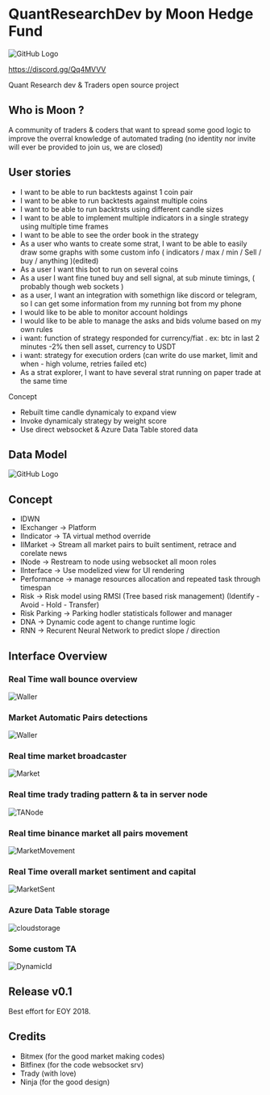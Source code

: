 # QuantResearchDev by Moon Hedge Fund 

![GitHub Logo](/media/logo.png)

https://discord.gg/Qq4MVVV

Quant Research dev & Traders open source project

## Who is Moon ? 
A community of traders & coders that want to spread some good logic to improve the overral knowledge of automated trading (no identity nor invite will ever be provided to join us, we are closed)

## User stories

 - I want to be able to run backtests against 1 coin pair
 - I want to be abke to run backtests against multiple coins
 - I want to be able to run backtrsts using different candle sizes
 - I want to be able to implement multiple indicators in a single strategy using multiple time frames
 - I want to be able to see the order book in the strategy
 - As a user who wants to create some strat, I want to be able to easily draw some graphs with some custom info ( indicators / max / min / Sell / buy / anything )(edited)
 - As a user I want this bot to run on several coins
 -  As a user I want fine tuned buy and sell signal, at sub minute timings, ( probably though web sockets )
 - as a user, I want an integration with somethign like discord or telegram, so I can get some information from my running bot from my phone
 -  I would like to be able to monitor account holdings
 -  I would like to be able to manage the asks and bids volume based on my own rules
 -  i want: function of strategy responded for currency/fiat . ex: btc in last 2 minutes -2% then sell asset, currency to USDT
 -  i want: strategy for execution orders (can write do use market, limit and when - high volume, retries failed etc)
 -  As a strat explorer, I want to have several strat running on paper trade at the same time

Concept
- Rebuilt time candle dynamicaly to expand view 
- Invoke dynamicaly strategy by weight score
- Use direct websocket & Azure Data Table stored data


## Data Model
![GitHub Logo](/media/DataModel.jpg)

## Concept
- IDWN 
- IExchanger -> Platform
- IIndicator -> TA virtual method override
- IIMarket -> Stream all market pairs to built sentiment, retrace and corelate news
- INode -> Restream to node using websocket all moon roles
- IInterface -> Use modelized view for UI rendering
- Performance -> manage resources allocation and repeated task through timespan
- Risk -> Risk model using RMSI (Tree based risk management) (Identify - Avoid - Hold - Transfer)
- Risk Parking -> Parking hodler statisticals follower and manager
- DNA -> Dynamic code agent to change runtime logic
- RNN -> Recurent Neural Network to predict slope / direction

## Interface Overview
### Real Time wall bounce overview
![Waller](/media/Waller.JPG)

### Market Automatic Pairs detections
![Waller](/media/MarketAutoExtract.JPG)

### Real time market broadcaster
![Market](/media/broadcaster.JPG)

### Real time trady trading pattern & ta in server node
![TANode](/media/RTTA.JPG)

### Real time binance market all pairs movement
![MarketMovement](/media/RTAMarket.JPG)

### Real Time overall market sentiment and capital
![MarketSent](/media/MarketSentiment.png)

### Azure Data Table storage
![cloudstorage](/media/AzureTableStorage.png)

### Some custom TA 
![DynamicId](/media/DAT.JPG)

## Release v0.1
Best effort for EOY 2018.

## Credits
- Bitmex (for the good market making codes) 
- Bitfinex (for the code websocket srv)  
- Trady (with love) 
- Ninja (for the good design)
